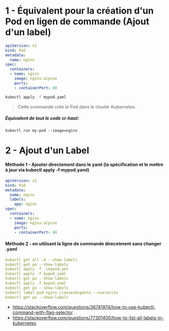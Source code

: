 # 1 - Équivalent pour la création d'un Pod en ligen de commande (Ajout d'un label)


```yaml
apiVersion: v1
kind: Pod
metadata:
  name: nginx
spec:
  containers:
  - name: nginx
    image: nginx:alpine
    ports:
    - containerPort: 80
```


```bash
kubectl apply -f mypod.yaml
```

> Cette commande crée le Pod dans le cluster Kubernetes.

##### Équivalent de tout le code ci-haut:

```ssh
kubectl run my-pod --image=nginx
```


# 2 - Ajout d'un Label

#### Méthode 1 - Ajouter directement dans le yaml (la spécification et le mettre à jour via kubectl apply -f mypod.yaml)

```yaml
apiVersion: v1
kind: Pod
metadata:
  name: nginx
  labels:
    app: nginx
spec:
  containers:
  - name: nginx
    image: nginx:alpine
    ports:
    - containerPort: 80
```

#### Méthode 2 - en utilisant la ligne de commande direcetment sans changer .yaml

```yaml
kubectl get all -A --show-labels
kubectl get po --show-labels
kubectl apply -f .\mypod.yml
kubectl apply -f mypod.yaml
kubectl get po --show-labels
kubectl apply -f mypod.yaml
kubectl get po --show-labels
kubectl label pod nginx classe=bigdata --overwrite
kubectl get po --show-labels
```


- https://stackoverflow.com/questions/36741974/how-to-use-kubectl-command-with-flag-selector
- https://stackoverflow.com/questions/77301400/how-to-list-all-labels-in-kubernetes
